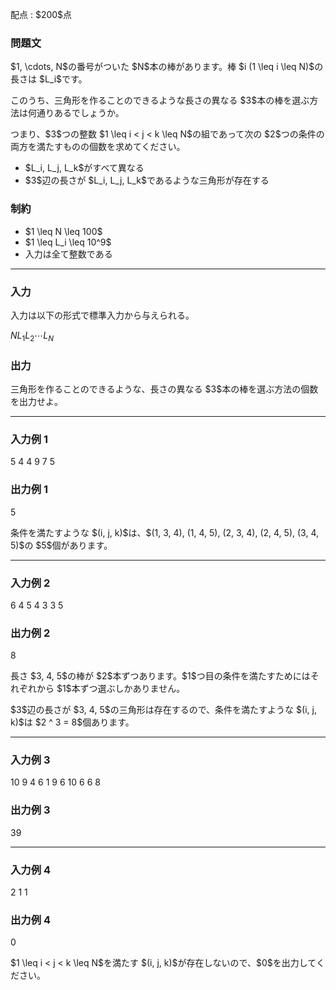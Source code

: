 
<div>

<span>

<span>

<p>
配点 : $200$点
</p>

<div>

<section>

### **問題文**

<p>
$1, \cdots, N$の番号がついた $N$本の棒があります。棒 $i (1 \leq i \leq N)$の長さは $L_i$です。
</p>

<p>
このうち、三角形を作ることのできるような長さの異なる $3$本の棒を選ぶ方法は何通りあるでしょうか。
</p>

<p>
つまり、$3$つの整数 $1 \leq i < j < k \leq N$の組であって次の $2$つの条件の両方を満たすものの個数を求めてください。
</p>

<ul>

<li>
$L_i, L_j, L_k$がすべて異なる
</li>

<li>
$3$辺の長さが $L_i, L_j, L_k$であるような三角形が存在する
</li>

</ul>

</section>

</div>

<div>

<section>

### **制約**

<ul>

<li>
$1 \leq N \leq 100$
</li>

<li>
$1 \leq L_i \leq 10^9$
</li>

<li>
入力は全て整数である
</li>

</ul>

</section>

</div>

---

<div>

<div>

<section>

### **入力**

<p>
入力は以下の形式で標準入力から与えられる。
</p>

<div>

$N$$L_1$$L_2$$\cdots$$L_N$
</div>

</section>

</div>

<div>

<section>

### **出力**

<p>
三角形を作ることのできるような、長さの異なる $3$本の棒を選ぶ方法の個数を出力せよ。
</p>

</section>

</div>

</div>

---

<div>

<section>

### **入力例 1**

<div>

5
4 4 9 7 5

</div>

</section>

</div>

<div>

<section>

### **出力例 1**

<div>

5

</div>

<p>
条件を満たすような $(i, j, k)$は、$(1, 3, 4), (1, 4, 5), (2, 3, 4), (2, 4, 5), (3, 4, 5)$の $5$個があります。
</p>

</section>

</div>

---

<div>

<section>

### **入力例 2**

<div>

6
4 5 4 3 3 5

</div>

</section>

</div>

<div>

<section>

### **出力例 2**

<div>

8

</div>

<p>
長さ $3, 4, 5$の棒が $2$本ずつあります。$1$つ目の条件を満たすためにはそれぞれから $1$本ずつ選ぶしかありません。
</p>

<p>
$3$辺の長さが $3, 4, 5$の三角形は存在するので、条件を満たすような $(i, j, k)$は $2 ^ 3 = 8$個あります。
</p>

</section>

</div>

---

<div>

<section>

### **入力例 3**

<div>

10
9 4 6 1 9 6 10 6 6 8

</div>

</section>

</div>

<div>

<section>

### **出力例 3**

<div>

39

</div>

</section>

</div>

---

<div>

<section>

### **入力例 4**

<div>

2
1 1

</div>

</section>

</div>

<div>

<section>

### **出力例 4**

<div>

0

</div>

<p>
$1 \leq i < j < k \leq N$を満たす $(i, j, k)$が存在しないので、$0$を出力してください。
</p>

</section>

</div>

</span>

</span>

</div>
